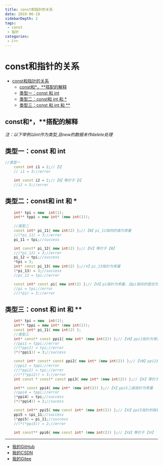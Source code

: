 ```yaml
---
title: const和指针的关系
date: 2019-06-19
sidebarDepth: 2
tags:
 - const
 - 指针
categories:
 - C++
---
```

# const和指针的关系
- [const和指针的关系](#const和指针的关系)
	- [const和*，**搭配的解释](#const和搭配的解释)
	- [类型一：const 和 int](#类型一const-和-int)
	- [类型二：const和 int 和 *](#类型二const和-int-和-)
	- [类型三：const 和 int 和 **](#类型三const-和-int-和-)

## const和*，**搭配的解释

*注：以下举例以int作为类型,且new的数据未作delete处理*
## 类型一：const 和 int
```c++
//类型一
	const int i1 = 2;//【Ⅰ】
	// i1 = 3;//error

	int const i2 = 2;//【Ⅱ】等价于【Ⅰ】
	//i2 = 3;//error 
```
## 类型二：const和 int 和 *
```c++
    int* tpi = new  int(1);
	int** tppi = new int* (new int(1));
	
	//类型二
	const int* pi_11{ new int(2) };//【Ⅲ】pi_11指向的值为常量
	//(*pi_11) = 3;//error
	pi_11 = tpi;//success

	int const* pi_12{ new int(2) };//【Ⅳ】等价于【Ⅲ】
	//(*pi_12) = 3;//error
	pi_12 = tpi;//success
	*tpi = 3;
	int* const pi_13{ new int(2) };//Ⅴ】pi_13指针为常量
	(*pi_13) = 3;//success
	//pi_13 = tpi;//error

	const int* const pi{ new int(2) };//【Ⅵ】pi指针为常量，且pi指向的值也为常量
	//pi = tpi;//error
	//(*pi) = 3;//error
```
## 类型三：const 和 int 和 **
```c++
    int* tpi = new  int(1);
	int** tppi = new int* (new int(1));
    const int* pi_11{ new int(2) };
	//类型三
	int* const* const ppi1{ new int* (new int(2)) };//【Ⅶ】ppi1指针为常量，且ppi1指针的指针为常量
	//ppi1 = tppi;//error
	//(*ppi1) = tpi;//error
	(*(*ppi1)) = 3;//success

	const int* const* const ppi2{ new int* (new int(2)) };//【Ⅷ】ppi2指针为常量，且ppi2指针的指针为常量,且ppi2指针的指针指向的值也为常量
	//ppi2 = tppi;//error
	//(*ppi2) = tpi;//error
	//(*(*ppi2)) = 3;//error
	int const * const* const ppi3{ new int* (new int(2)) };//【Ⅸ】等价于【Ⅷ】

	int** const ppi4{ new int* (new int(2)) };//【Ⅹ】ppi5二级指针为常量
	//ppi4 = tppi;//error
	(*ppi4) = tpi;//success
	(*(*ppi4)) = 2;//sucess

	const int** ppi5{ new const int* (new int(2)) };//【ⅩⅠ】ppi5指针的指针指向的值为常量
	ppi5 = &pi_11;//success
	(*ppi5) = pi_11;//success
	//(*(*ppi5)) = 2;//error

	int const** ppi6{ new const int* (new int(2)) };//【ⅩⅡ】等价于【ⅩⅠ】
```
----------------
- [我的GitHub](https://github.com/shuhaiwen "https://github.com/shuhaiwen") 
- [我的CSDN](https://blog.csdn.net/u014140383 "https://blog.csdn.net/u014140383")
- [我的Gitee](https://gitee.com/shuhaiwen "https://gitee.com/shuhaiwen")